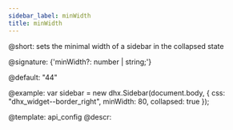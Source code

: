 ```yaml
---
sidebar_label: minWidth
title: minWidth
---          
```


@short: sets the minimal width of a sidebar in the collapsed state

@signature: {'minWidth?: number | string;'}

@default: "44"

@example: 
var sidebar = new dhx.Sidebar(document.body, {
    css: "dhx_widget--border_right",
    minWidth: 80,
    collapsed: true
});

@template:	api_config
@descr: 


